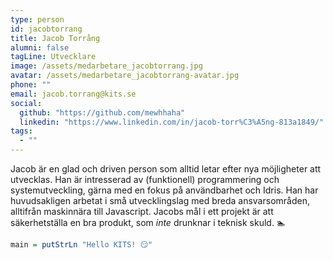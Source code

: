 ```yaml
---
type: person
id: jacobtorrang
title: Jacob Torrång
alumni: false
tagLine: Utvecklare
image: /assets/medarbetare_jacobtorrang.jpg
avatar: /assets/medarbetare_jacobtorrang-avatar.jpg
phone: ""
email: jacob.torrang@kits.se
social:
  github: "https://github.com/mewhhaha"
  linkedin: "https://www.linkedin.com/in/jacob-torr%C3%A5ng-813a1849/"
tags:
  - ""
---
```


Jacob är en glad och driven person som alltid letar efter nya möjligheter att utvecklas. Han är intresserad av (funktionell) programmering och systemutveckling, gärna med en fokus på användbarhet och Idris. Han har huvudsakligen arbetat i små utvecklingslag med breda ansvarsområden, alltifrån maskinnära till Javascript. Jacobs mål i ett projekt är att säkerhetställa en bra produkt, som _inte_ drunknar i teknisk skuld. 🏊

```haskell
main = putStrLn "Hello KITS! 😏"
```
